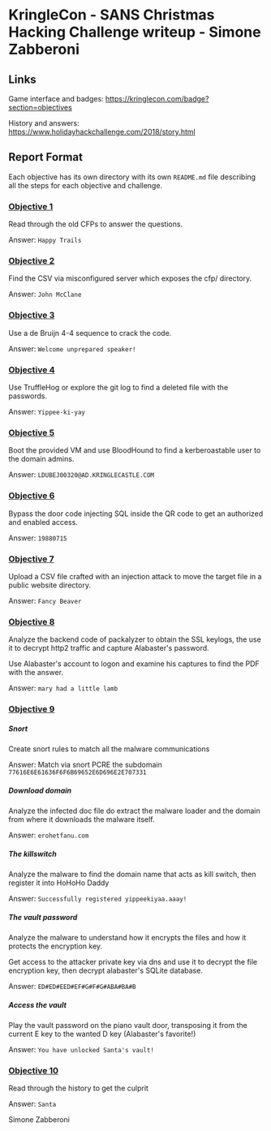
# KringleCon - SANS Christmas Hacking Challenge writeup - Simone Zabberoni

## Links

Game interface and badges: https://kringlecon.com/badge?section=objectives

History and answers: https://www.holidayhackchallenge.com/2018/story.html


## Report Format

Each objective has its own directory with its own `README.md` file describing all the steps for each objective and challenge.


### [Objective 1](https://github.com/Simone-Zabberoni/kringlecon-2018-report/blob/master/1/README.md)
Read through the old CFPs to answer the questions.

Answer: `Happy Trails`


### [Objective 2](https://github.com/Simone-Zabberoni/kringlecon-2018-report/blob/master/2/README.md)
Find the CSV via misconfigured server which exposes the cfp/ directory.

Answer: `John McClane`


### [Objective 3](https://github.com/Simone-Zabberoni/kringlecon-2018-report/blob/master/3/README.md)
Use a de Bruijn 4-4 sequence to crack the code.

Answer: `Welcome unprepared speaker!`


### [Objective 4](https://github.com/Simone-Zabberoni/kringlecon-2018-report/blob/master/4/README.md)
Use TruffleHog or explore the git log to find a deleted file with the passwords.

Answer: `Yippee-ki-yay`


### [Objective 5](https://github.com/Simone-Zabberoni/kringlecon-2018-report/blob/master/5/README.md)
Boot the provided VM and use BloodHound to find a kerberoastable user to the domain admins.

Answer: `LDUBEJ00320@AD.KRINGLECASTLE.COM`


### [Objective 6](https://github.com/Simone-Zabberoni/kringlecon-2018-report/blob/master/6/README.md)
Bypass the door code injecting SQL inside the QR code to get an authorized and enabled access.

Answer: `19880715`


### [Objective 7](https://github.com/Simone-Zabberoni/kringlecon-2018-report/blob/master/7/README.md)
Upload a CSV file crafted with an injection attack to move the target file in a public website directory.

Answer: `Fancy Beaver`


### [Objective 8](https://github.com/Simone-Zabberoni/kringlecon-2018-report/blob/master/8/README.md)
Analyze the backend code of packalyzer to obtain the SSL keylogs, the use it to decrypt http2 traffic and capture Alabaster's password.

Use Alabaster's account to logon and examine his captures to find the PDF with the answer.

Answer: `mary had a little lamb`


### [Objective 9](https://github.com/Simone-Zabberoni/kringlecon-2018-report/blob/master/9/README.md)

##### Snort
Create snort rules to match all the malware communications

Answer: Match via snort PCRE the subdomain `77616E6E61636F6F6B69652E6D696E2E707331`


##### Download domain
Analyze the infected doc file do extract the malware loader and the domain from where it downloads the malware itself.

Answer: `erohetfanu.com`


##### The killswitch
Analyze the malware to find the domain name that acts as kill switch, then register it into HoHoHo Daddy

Answer: `Successfully registered yippeekiyaa.aaay!`


##### The vault password
Analyze the malware to understand how it encrypts the files and how it protects the encryption key. 

Get access to the attacker private key via dns and use it to decrypt the file encryption key, then decrypt alabaster's SQLite database.

Answer: `ED#ED#EED#EF#G#F#G#ABA#BA#B`


##### Access the vault
Play the vault password on the piano vault door, transposing it from the current E key to the wanted D key (Alabaster's favorite!)

Answer: `You have unlocked Santa's vault!`


### [Objective 10](https://github.com/Simone-Zabberoni/kringlecon-2018-report/blob/master/10/README.md)
Read through the history to get the culprit

Answer: `Santa`


Simone Zabberoni